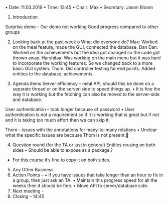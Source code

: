 •	Date: 11.03.2019
•	Time: 13:45
•	Chair: Max
•	Secretary: Jason Bloom

1.	Introduction

Surprise demo – Our demo not working
Good progress compared to other groups 

2.	Looking back at the past week 
o	What did everyone do?
Max: Worked on the meal feature, made the GUI, connected the database.
Dan Dan: Worked on the achievements but the idea got changed so the code got thrown away. 
Harshitaa: Was working on the main menu but it was hard to incorporate the working features. So we changed back to a more basic GUI system.
Thom: Did controller testing for end points. Added entities to the database, achievements.

3.	Agenda items 
Server efficiency – meal API, should this be done on a separate thread or on the server-side to speed things up.
•	It is fine the way it is working but the fetching can also be moved to the server-side and database.

User authentication – took longer because of password
•	User authentication is not a requirement so if it is working that is great but if not and it is taking too much effort then we can skip it. 

Thom – issues with the annotations for many-to-many relations
•	Unclear what the specific issues are because Thom is not present.


4.	Question round (for the TA or just in general)
Entities reusing on both sides – Should be able to expose as a package.?
-	For this course it’s fine to copy it on both sides.

5.	Any Other Business
6.	Action Points –
•	If you have issues that take longer than an hour to fix in a group, then just ask an TA.
•	Maintain this progress speed for all the weeks then it should be fine.
•	Move API to server/database side.
7.	Next meeting - 
8.	Closing – 14:45

